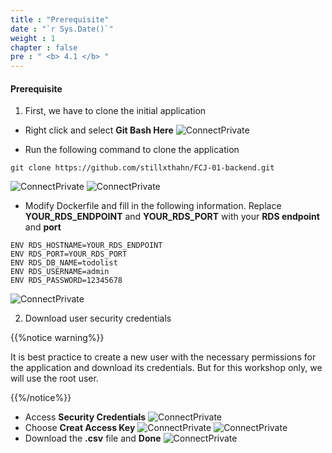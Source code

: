 ```yaml
---
title : "Prerequisite"
date : "`r Sys.Date()`"
weight : 1
chapter : false
pre : " <b> 4.1 </b> "
---
```


#### Prerequisite

1. First, we have to clone the initial application
 - Right click and select **Git Bash Here**
![ConnectPrivate](/4-Deployserverlessapplication/images/4.1-prerequisite/001-prerequisite.png)

 - Run the following command to clone the application
```
git clone https://github.com/stillxthahn/FCJ-01-backend.git
```
![ConnectPrivate](/4-Deployserverlessapplication/images/4.1-prerequisite/002-prerequisite.png)
![ConnectPrivate](/4-Deployserverlessapplication/images/4.1-prerequisite/003-prerequisite.png)
 - Modify Dockerfile and fill in the following information. Replace **YOUR_RDS_ENDPOINT** and **YOUR_RDS_PORT** with your **RDS endpoint** and **port**
```
ENV RDS_HOSTNAME=YOUR_RDS_ENDPOINT
ENV RDS_PORT=YOUR_RDS_PORT
ENV RDS_DB_NAME=todolist
ENV RDS_USERNAME=admin
ENV RDS_PASSWORD=12345678
``` 
![ConnectPrivate](/4-Deployserverlessapplication/images/4.1-prerequisite/008-prerequisite.png)

2. Download user security credentials

{{%notice warning%}}

It is best practice to create a new user with the necessary permissions for the application and download its credentials. But for this workshop only, we will use the root user.

{{%/notice%}}

 - Access **Security Credentials**
![ConnectPrivate](/4-Deployserverlessapplication/images/4.1-prerequisite/004-prerequisite.png)
 - Choose **Creat Access Key**
![ConnectPrivate](/4-Deployserverlessapplication/images/4.1-prerequisite/005-prerequisite.png)
![ConnectPrivate](/4-Deployserverlessapplication/images/4.1-prerequisite/006-prerequisite.png)
 - Download the **.csv** file and **Done**
![ConnectPrivate](/4-Deployserverlessapplication/images/4.1-prerequisite/007-prerequisite.png)

